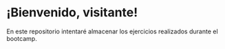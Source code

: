 # ¡Bienvenido, visitante!

En este repositorio intentaré almacenar los ejercicios realizados durante el bootcamp. 